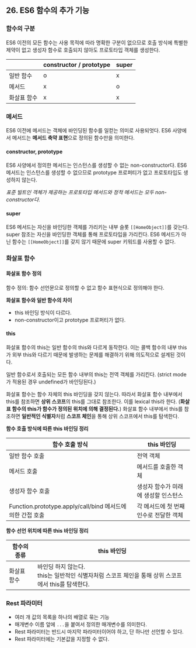 ## 26. ES6 함수의 추가 기능

### 함수의 구분

ES6 이전의 모든 함수는 사용 목적에 따라 명확한 구분이 없으므로 호출 방식에 특별한 제약이 없고 생성자 함수로 호출되지 않아도 프로토타입 객체를 생성한다.

|             | constructor / prototype | super |
| ----------- | ----------------------- | ----- |
| 일반 함수   | o                       | x     |
| 메서드      | x                       | o     |
| 화살표 함수 | x                       | x     |

### 메서드

ES6 이전에 메서드는 객체에 바인딩된 함수를 일컫는 의미로 사용되엇다.
ES6 사양에서 메서드는 **메서드 축약 표현**으로 정의된 함수만을 의미한다.

#### constructor, prototype

ES6 사양에서 정의한 메서드는 인스턴스를 생성할 수 없는 non-constructor다.
ES6 메서드는 인스턴스를 생성할 수 없으므로 prototype 프로퍼티가 없고 프로토타입도 생성하지 않는다.

_표준 빌트인 객체가 제공하는 프로토타입 메서드와 정적 메서드는 모두 non-constructor다._

#### super

ES6 메서드는 자신을 바인딩한 객체를 가리키는 내부 슬롯 `[[HomeObject]]`를 갖는다.
super 참조는 자신을 바인딩한 객체를 통해 프로토타입을 가리킨다.
ES6 메서드가 아닌 함수는 `[[HomeObject]]`를 갖지 않기 때문에 super 키워드를 사용할 수 없다.

### 화살표 함수

#### 화살표 함수 정의

함수 정의: 함수 선언문으로 정의할 수 없고 함수 표현식으로 정의해야 한다.

**화살표 함수와 일반 함수의 차이**

- this 바인딩 방식이 다르다.
- non-constructor이고 prototype 프로퍼티가 없다.

#### this

화살표 함수의 this는 일반 함수의 this와 다르게 동작한다.
이는 콜백 함수의 내부 this가 외부 this와 다르기 때문에 발생하는 문제를 해결하기 위해 의도적으로 설계된 것이다.

일반 함수로서 호출되는 모든 함수 내부의 this는 전역 객체를 가리킨다.
(strict mode가 적용된 경우 undefined가 바인딩된다.)

화살표 함수는 함수 자체의 this 바인딩을 갖지 않는다.
따라서 화살표 함수 내부에서 this를 참조하면 **상위 스코프**의 this를 그대로 참조한다.
이를 lexical this라 한다. (**화살표 함수의 this가 함수가 정의된 위치에 의해 결정된다.**)
화살표 함수 내부에서 this를 참조하면 **일반적인 식별자**처럼 **스코프 체인**을 통해 상위 스코프에서 this를 탐색한다.

**함수 호출 방식에 따른 this 바인딩 정리**

| 함수 호출 방식                                             | this 바인딩                            |
| ---------------------------------------------------------- | -------------------------------------- |
| 일반 함수 호출                                             | 전역 객체                              |
| 메서드 호출                                                | 메서드를 호출한 객체                   |
| 생성자 함수 호출                                           | 생성자 함수가 미래에 생성할 인스턴스   |
| Function.prototype.apply/call/bind 메서드에 의한 간접 호출 | 각 메서드에 첫 번째 인수로 전달한 객체 |

**함수 선언 위치에 따른 this 바인딩 정리**

| 함수의 종류 | this 바인딩                                                                                             |
| ----------- | ------------------------------------------------------------------------------------------------------- |
| 화살표 함수 | 바인딩 하지 않는다. <br> this는 일반적인 식별자처럼 스코프 체인을 통해 상위 스코프에서 this를 탐색한다. |

### Rest 파라미터

- 여러 개 값의 목록을 하나의 배열로 묶는 기능
- 매개변수 이름 앞에 `...`을 붙여서 정의한 매개변수를 의미한다.
- Rest 파라미터는 반드시 마지막 파라미터이어야 하고, 단 하나만 선언할 수 있다.
- Rest 파라미터에는 기본값을 지정할 수 없다.
